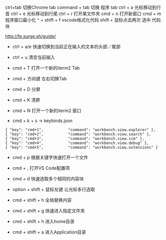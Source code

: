 ctrl+tab 切换Chrome tab
command + tab 切换 程序 tab
ctrl + a 光标移动到行首
ctrl + e 光标移动到行尾
ctrl + r 打开某文件夹 
cmd + n 打开新窗口
cmd + m 程序窗口最小化
^ + shift + f vscode格式化代码
shift + 鼠标点击两次 选中 代码块


http://fe.surge.sh/guide/

- ctrl + a/e 快速切换到当前正在输入的文本的头部／尾部
- ctrl + u 清空当前输入
- cmd + T 打开一个新的iterm2 Tab
- cmd + 方向键 左右切换Tab
- cmd + D 分屏
- cmd + K 清屏
- cmd + N 打开一个新的iterm2 窗口

- cmd + k + s -> keybinds.json
```
{ "key": "cmd+1",           "command": "workbench.view.explorer" },
{ "key": "cmd+2",           "command": "workbench.view.search" },
{ "key": "cmd+3",           "command": "workbench.view.scm" },
{ "key": "cmd+4",           "command": "workbench.view.debug" },
{ "key": "cmd+5",           "command": "workbench.view.extensions" }
```

- cmd + p 根据关键字快速打开一个文件
- cmd + , 打开VS Code配置项
- cmd + d 快速选取多个相同的内容块
- option + shift + 鼠标左键 让光标多行选取
- cmd + shift + h 全局替换内容


- cmd + shift + g 快速进入指定文件夹
- cmd + shift + h 进入home目录
- cmd + shift + a 进入Application目录
